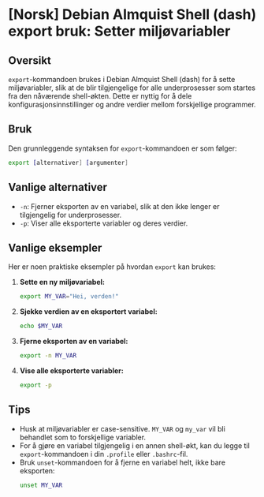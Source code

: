 # [Norsk] Debian Almquist Shell (dash) export bruk: Setter miljøvariabler

## Oversikt
`export`-kommandoen brukes i Debian Almquist Shell (dash) for å sette miljøvariabler, slik at de blir tilgjengelige for alle underprosesser som startes fra den nåværende shell-økten. Dette er nyttig for å dele konfigurasjonsinnstillinger og andre verdier mellom forskjellige programmer.

## Bruk
Den grunnleggende syntaksen for `export`-kommandoen er som følger:

```sh
export [alternativer] [argumenter]
```

## Vanlige alternativer
- `-n`: Fjerner eksporten av en variabel, slik at den ikke lenger er tilgjengelig for underprosesser.
- `-p`: Viser alle eksporterte variabler og deres verdier.

## Vanlige eksempler
Her er noen praktiske eksempler på hvordan `export` kan brukes:

1. **Sette en ny miljøvariabel:**
   ```sh
   export MY_VAR="Hei, verden!"
   ```

2. **Sjekke verdien av en eksportert variabel:**
   ```sh
   echo $MY_VAR
   ```

3. **Fjerne eksporten av en variabel:**
   ```sh
   export -n MY_VAR
   ```

4. **Vise alle eksporterte variabler:**
   ```sh
   export -p
   ```

## Tips
- Husk at miljøvariabler er case-sensitive. `MY_VAR` og `my_var` vil bli behandlet som to forskjellige variabler.
- For å gjøre en variabel tilgjengelig i en annen shell-økt, kan du legge til `export`-kommandoen i din `.profile` eller `.bashrc`-fil.
- Bruk `unset`-kommandoen for å fjerne en variabel helt, ikke bare eksporten:
  ```sh
  unset MY_VAR
  ```